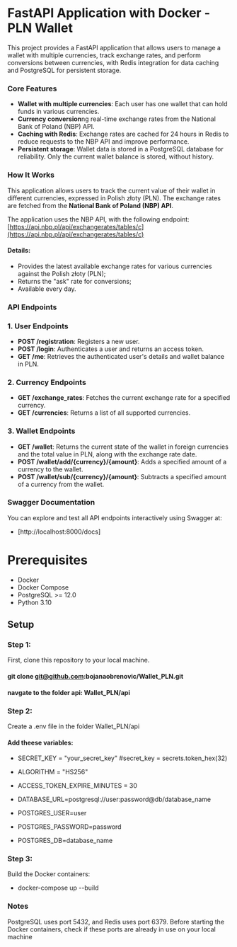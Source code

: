 # FastAPI Application with Docker - PLN Wallet

This project provides a FastAPI application that allows users to manage a wallet with multiple currencies, track exchange rates, and perform conversions between currencies, with Redis integration for data caching and PostgreSQL for persistent storage.

### Core Features

- **Wallet with multiple currencies**: Each user has one wallet that can hold funds in various currencies.
- **Currency conversion**ng real-time exchange rates from the National Bank of Poland (NBP) API.
- **Caching with Redis**: Exchange rates are cached for 24 hours in Redis to reduce requests to the NBP API and improve performance.
- **Persistent storage**: Wallet data is stored in a PostgreSQL database for reliability. Only the current wallet balance is stored, without history.

### How It Works

This application allows users to track the current value of their wallet in different currencies, expressed in Polish złoty (PLN). The exchange rates are fetched from the **National Bank of Poland (NBP) API**.

The application uses the NBP API, with the following endpoint:
[https://api.nbp.pl/api/exchangerates/tables/c](https://api.nbp.pl/api/exchangerates/tables/c)

#### Details:
- Provides the latest  available exchange rates for various currencies against the Polish złoty (PLN);
- Returns the "ask" rate for conversions;
- Available every day.

### API Endpoints
### 1. **User Endpoints**

- **POST /registration**: Registers a new user.
- **POST /login**: Authenticates a user and returns an access token.
- **GET /me**: Retrieves the authenticated user's details and wallet balance in PLN.

### 2. **Currency Endpoints**

- **GET /exchange_rates**: Fetches the current exchange rate for a specified currency.
- **GET /currencies**: Returns a list of all supported currencies.

### 3. **Wallet Endpoints**

- **GET /wallet**: Returns the current state of the wallet in foreign currencies and the total value in PLN, along with the exchange rate date.
- **POST /wallet/add/{currency}/{amount}**: Adds a specified amount of a currency to the wallet.
- **POST /wallet/sub/{currency}/{amount}**: Subtracts a specified amount of a currency from the wallet.

### **Swagger Documentation**

You can explore and test all API endpoints interactively using Swagger at:

- [http://localhost:8000/docs]

# Prerequisites
- Docker 
- Docker Compose
- PostgreSQL >= 12.0
- Python 3.10

## Setup

### Step 1:
First, clone this repository to your local machine.
#### git clone git@github.com:bojanaobrenovic/Wallet_PLN.git
#### navgate to the folder api: Wallet_PLN/api

### Step 2:
Create a .env file in the folder Wallet_PLN/api

#### Add theese variables:
- SECRET_KEY = "your_secret_key" #secret_key = secrets.token_hex(32)
- ALGORITHM = "HS256"
- ACCESS_TOKEN_EXPIRE_MINUTES = 30

- DATABASE_URL=postgresql://user:password@db/database_name
- POSTGRES_USER=user
- POSTGRES_PASSWORD=password
- POSTGRES_DB=database_name

### Step 3:
Build the Docker containers:
- docker-compose up --build

### Notes
PostgreSQL uses port 5432, and Redis uses port 6379.
Before starting the Docker containers, check if these ports are already in use on your local machine

